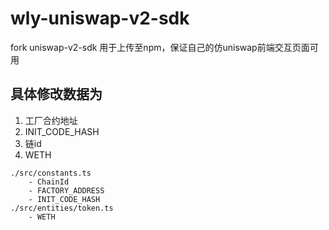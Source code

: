 # wly-uniswap-v2-sdk
fork uniswap-v2-sdk 
用于上传至npm，保证自己的仿uniswap前端交互页面可用 
## 具体修改数据为
1. 工厂合约地址
2. INIT_CODE_HASH
3. 链id
4. WETH

```
./src/constants.ts  
    - ChainId  
    - FACTORY_ADDRESS  
    - INIT_CODE_HASH  
./src/entities/token.ts
    - WETH
```
